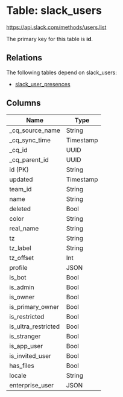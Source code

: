 # Table: slack_users

https://api.slack.com/methods/users.list

The primary key for this table is **id**.

## Relations

The following tables depend on slack_users:
  - [slack_user_presences](slack_user_presences)

## Columns

| Name          | Type          |
| ------------- | ------------- |
|_cq_source_name|String|
|_cq_sync_time|Timestamp|
|_cq_id|UUID|
|_cq_parent_id|UUID|
|id (PK)|String|
|updated|Timestamp|
|team_id|String|
|name|String|
|deleted|Bool|
|color|String|
|real_name|String|
|tz|String|
|tz_label|String|
|tz_offset|Int|
|profile|JSON|
|is_bot|Bool|
|is_admin|Bool|
|is_owner|Bool|
|is_primary_owner|Bool|
|is_restricted|Bool|
|is_ultra_restricted|Bool|
|is_stranger|Bool|
|is_app_user|Bool|
|is_invited_user|Bool|
|has_files|Bool|
|locale|String|
|enterprise_user|JSON|